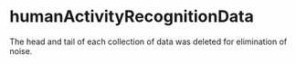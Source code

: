 # humanActivityRecognitionData

The head and tail of each collection of data was deleted for elimination of noise.

